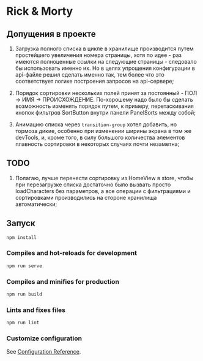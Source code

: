 # Rick & Morty

## Допущения в проекте

1. Загрузка полного списка в цикле в хранилище производится путем простейшего увеличения номера страницы, хотя по идее - раз имеются полноценные ссылки на следующие страницы - следовало бы использовать именно их. Но в целях упрощения конфигурации в api-файле решил сделать именно так, тем более что это соответствует логике построения запросов на api-сервере;

2. Порядок сортировки нескольких полей принят за постоянный - ПОЛ -> ИМЯ -> ПРОИСХОЖДЕНИЕ. По-хорошему надо было бы сделать возможность изменять порядок путем, к примеру, перетаскивания кнопок фильтров SortButton внутри панели PanelSorts между собой;

3. Анимацию списка через `transition-group` хотел добавить, но тормоза дикие, особенно при изменении ширины экрана в том же devTools, и, кроме того, в силу большого количества элементов плавность сортировки в некоторых случаях почти незаметна;

## TODO

1. Полагаю, лучше перенести сортировку из HomeView в store, чтобы при перезагрузке списка достаточно было вызвать просто loadCharacters без параметров, а все операции с фильтрациями и сортировками производились на стороне хранилища автоматически;

## Запуск

```js
npm install
```

### Compiles and hot-reloads for development

```js
npm run serve
```

### Compiles and minifies for production

```js
npm run build
```

### Lints and fixes files

```js
npm run lint
```

### Customize configuration

See [Configuration Reference](https://cli.vuejs.org/config/).
